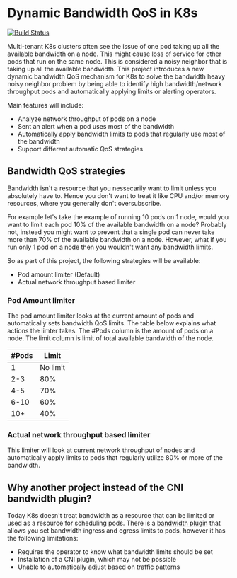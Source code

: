 Dynamic Bandwidth QoS in K8s
============================
[![Build Status](https://travis-ci.org/samos123/k8s-qos.svg?branch=master)](https://travis-ci.org/samos123/k8s-qos)

Multi-tenant K8s clusters often see the issue of one pod taking up all
the available bandwidth on a node. This might cause loss of service for
other pods that run on the same node. This is considered a noisy neighbor
that is taking up all the available bandwidth.
This project introduces a new dynamic bandwidth QoS mechanism for K8s to
solve the bandwidth heavy noisy neighbor problem by being able to identify
high bandwidth/network throughput pods and automatically applying limits or
alerting operators.

Main features will include:
*  Analyze network throughput of pods on a node
*  Sent an alert when a pod uses most of the bandwidth
*  Automatically apply bandwidth limits to pods that regularly use most of the bandwidth
*  Support different automatic QoS strategies


Bandwidth QoS strategies
------------------------
Bandwidth isn't a resource that you nessecarily want to limit unless you
absolutely have to. Hence you don't want to treat it like CPU and/or memory
resources, where you generally don't oversubscribe.

For example let's take the example of running 10 pods on 1 node, would you
want to limit each pod 10% of the available bandwidth on a node? Probably not,
instead you might want to prevent that a single pod can never take more than
70% of the available bandwidth on a node. However, what if you run only 1 pod
on a node then you wouldn't want any bandwidth limits.

So as part of this project, the following strategies will be available:
*  Pod amount limiter (Default)
*  Actual network throughput based limiter

### Pod Amount limiter
The pod amount limiter looks at the current amount of pods and automatically
sets bandwidth QoS limits. The table below explains what actions the
limter takes. The #Pods column is the amount of pods on a node. The limit
column is limit of total available bandwidth of the node.

| #Pods | Limit    |
|-------|----------|
| 1     | No limit |
| 2-3   | 80%      |
| 4-5   | 70%      |
| 6-10  | 60%      |
| 10+   | 40%      |


### Actual network throughput based limiter
This limiter will look at current network throughput of nodes and
automatically apply limits to pods that regularly utilize 80% or
more of the bandwidth.

Why another project instead of the CNI bandwidth plugin?
--------------------------------------------------------
Today K8s doesn't treat bandwidth as a resource that can be limited or used
as a resource for scheduling pods. There is a [bandwidth plugin](https://kubernetes.io/docs/concepts/extend-kubernetes/compute-storage-net/network-plugins/#support-traffic-shaping)
that allows you set bandwidth ingress and egress limits to pods, however it has
the following limitations:
*  Requires the operator to know what bandwidth limits should be set
*  Installation of a CNI plugin, which may not be possible
*  Unable to automatically adjust based on traffic patterns

